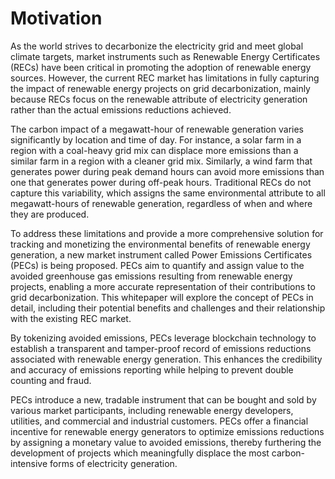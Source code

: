 # Motivation

As the world strives to decarbonize the electricity grid and meet global climate targets, market instruments such as Renewable Energy Certificates (RECs) have been critical in promoting the adoption of renewable energy sources. However, the current REC market has limitations in fully capturing the impact of renewable energy projects on grid decarbonization, mainly because RECs focus on the renewable attribute of electricity generation rather than the actual emissions reductions achieved.

The carbon impact of a megawatt-hour of renewable generation varies significantly by location and time of day. For instance, a solar farm in a region with a coal-heavy grid mix can displace more emissions than a similar farm in a region with a cleaner grid mix. Similarly, a wind farm that generates power during peak demand hours can avoid more emissions than one that generates power during off-peak hours. Traditional RECs do not capture this variability, which assigns the same environmental attribute to all megawatt-hours of renewable generation, regardless of when and where they are produced.

To address these limitations and provide a more comprehensive solution for tracking and monetizing the environmental benefits of renewable energy generation, a new market instrument called Power Emissions Certificates (PECs) is being proposed. PECs aim to quantify and assign value to the avoided greenhouse gas emissions resulting from renewable energy projects, enabling a more accurate representation of their contributions to grid decarbonization. This whitepaper will explore the concept of PECs in detail, including their potential benefits and challenges and their relationship with the existing REC market.

By tokenizing avoided emissions, PECs leverage blockchain technology to establish a transparent and tamper-proof record of emissions reductions associated with renewable energy generation. This enhances the credibility and accuracy of emissions reporting while helping to prevent double counting and fraud.

PECs introduce a new, tradable instrument that can be bought and sold by various market participants, including renewable energy developers, utilities, and commercial and industrial customers. PECs offer a financial incentive for renewable energy generators to optimize emissions reductions by assigning a monetary value to avoided emissions, thereby furthering the development of projects which meaningfully displace the most carbon-intensive forms of electricity generation.
